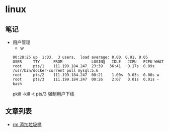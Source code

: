 # linux
## 笔记 
* 用户管理
  * w
  ```
  00:28:25 up  1:03,  3 users,  load average: 0.00, 0.01, 0.05
  USER     TTY      FROM             LOGIN@   IDLE   JCPU   PCPU WHAT
  root     pts/1    111.199.184.247  23:39   36:41   0.17s  0.09s /usr/bin/docker-current pull mysql:5.6
  root     pts/2    111.199.184.247  00:21    1.00s  0.03s  0.00s w
  root     pts/3    111.199.184.247  00:26    2:07   0.01s  0.01s -bash
  ```
  pkill -kill -t pts/3 强制用户下线

## 文章列表
- [rm 添加垃圾桶](https://linux.cn/article-9425-1.html)
